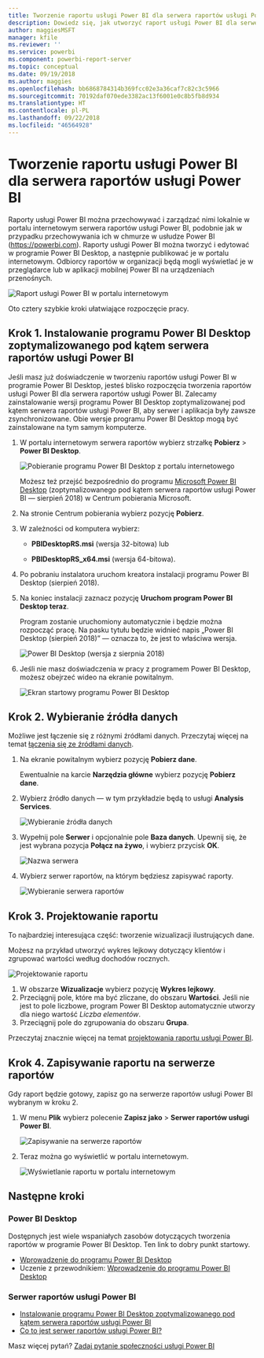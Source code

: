 ```yaml
---
title: Tworzenie raportu usługi Power BI dla serwera raportów usługi Power BI
description: Dowiedz się, jak utworzyć raport usługi Power BI dla serwera raportów usługi Power BI w kilku prostych krokach.
author: maggiesMSFT
manager: kfile
ms.reviewer: ''
ms.service: powerbi
ms.component: powerbi-report-server
ms.topic: conceptual
ms.date: 09/19/2018
ms.author: maggies
ms.openlocfilehash: bb6868784314b369fcc02e3a36caf7c82c3c5966
ms.sourcegitcommit: 70192daf070ede3382ac13f6001e0c8b5fb8d934
ms.translationtype: HT
ms.contentlocale: pl-PL
ms.lasthandoff: 09/22/2018
ms.locfileid: "46564928"
---
```

# <a name="create-a-power-bi-report-for-power-bi-report-server"></a>Tworzenie raportu usługi Power BI dla serwera raportów usługi Power BI
Raporty usługi Power BI można przechowywać i zarządzać nimi lokalnie w portalu internetowym serwera raportów usługi Power BI, podobnie jak w przypadku przechowywania ich w chmurze w usłudze Power BI (https://powerbi.com). Raporty usługi Power BI można tworzyć i edytować w programie Power BI Desktop, a następnie publikować je w portalu internetowym. Odbiorcy raportów w organizacji będą mogli wyświetlać je w przeglądarce lub w aplikacji mobilnej Power BI na urządzeniach przenośnych.

![Raport usługi Power BI w portalu internetowym](media/quickstart-create-powerbi-report/report-server-powerbi-report.png)

Oto cztery szybkie kroki ułatwiające rozpoczęcie pracy.

## <a name="step-1-install-power-bi-desktop-optimized-for-power-bi-report-server"></a>Krok 1. Instalowanie programu Power BI Desktop zoptymalizowanego pod kątem serwera raportów usługi Power BI

Jeśli masz już doświadczenie w tworzeniu raportów usługi Power BI w programie Power BI Desktop, jesteś blisko rozpoczęcia tworzenia raportów usługi Power BI dla serwera raportów usługi Power BI. Zalecamy zainstalowanie wersji programu Power BI Desktop zoptymalizowanej pod kątem serwera raportów usługi Power BI, aby serwer i aplikacja były zawsze zsynchronizowane. Obie wersje programu Power BI Desktop mogą być zainstalowane na tym samym komputerze.

1. W portalu internetowym serwera raportów wybierz strzałkę **Pobierz** > **Power BI Desktop**.

    ![Pobieranie programu Power BI Desktop z portalu internetowego](media/quickstart-create-powerbi-report/report-server-download-web-portal.png)

    Możesz też przejść bezpośrednio do programu [Microsoft Power BI Desktop](https://www.microsoft.com/en-us/download/details.aspx?id=57271) (zoptymalizowanego pod kątem serwera raportów usługi Power BI — sierpień 2018) w Centrum pobierania Microsoft.

2. Na stronie Centrum pobierania wybierz pozycję **Pobierz**.

3. W zależności od komputera wybierz:

    - **PBIDesktopRS.msi** (wersja 32-bitowa) lub

    - **PBIDesktopRS_x64.msi** (wersja 64-bitowa).

4. Po pobraniu instalatora uruchom kreatora instalacji programu Power BI Desktop (sierpień 2018).

2. Na koniec instalacji zaznacz pozycję **Uruchom program Power BI Desktop teraz**.
   
    Program zostanie uruchomiony automatycznie i będzie można rozpocząć pracę. Na pasku tytułu będzie widnieć napis „Power BI Desktop (sierpień 2018)” — oznacza to, że jest to właściwa wersja.

    ![Power BI Desktop (wersja z sierpnia 2018)](media/quickstart-create-powerbi-report/power-bi-report-server-desktop-august-2018.png)

3. Jeśli nie masz doświadczenia w pracy z programem Power BI Desktop, możesz obejrzeć wideo na ekranie powitalnym.
   
    ![Ekran startowy programu Power BI Desktop](media/quickstart-create-powerbi-report/report-server-powerbi-desktop-start.png)

## <a name="step-2-select-a-data-source"></a>Krok 2. Wybieranie źródła danych
Możliwe jest łączenie się z różnymi źródłami danych. Przeczytaj więcej na temat [łączenia się ze źródłami danych](connect-data-sources.md).

1. Na ekranie powitalnym wybierz pozycję **Pobierz dane**.
   
    Ewentualnie na karcie **Narzędzia główne** wybierz pozycję **Pobierz dane**.
2. Wybierz źródło danych — w tym przykładzie będą to usługi **Analysis Services**.
   
    ![Wybieranie źródła danych](media/quickstart-create-powerbi-report/report-server-get-data-ssas.png)
3. Wypełnij pole **Serwer** i opcjonalnie pole **Baza danych**. Upewnij się, że jest wybrana pozycja **Połącz na żywo**, i wybierz przycisk **OK**.
   
    ![Nazwa serwera](media/quickstart-create-powerbi-report/report-server-ssas-server-name.png)
4. Wybierz serwer raportów, na którym będziesz zapisywać raporty.
   
    ![Wybieranie serwera raportów](media/quickstart-create-powerbi-report/report-server-select-server.png)

## <a name="step-3-design-your-report"></a>Krok 3. Projektowanie raportu
To najbardziej interesująca część: tworzenie wizualizacji ilustrujących dane.

Możesz na przykład utworzyć wykres lejkowy dotyczący klientów i zgrupować wartości według dochodów rocznych.

![Projektowanie raportu](media/quickstart-create-powerbi-report/report-server-create-funnel.png)

1. W obszarze **Wizualizacje** wybierz pozycję **Wykres lejkowy**.
2. Przeciągnij pole, które ma być zliczane, do obszaru **Wartości**. Jeśli nie jest to pole liczbowe, program Power BI Desktop automatycznie utworzy dla niego wartość *Liczba elementów*.
3. Przeciągnij pole do zgrupowania do obszaru **Grupa**.

Przeczytaj znacznie więcej na temat [projektowania raportu usługi Power BI](../desktop-report-view.md).

## <a name="step-4-save-your-report-to-the-report-server"></a>Krok 4. Zapisywanie raportu na serwerze raportów
Gdy raport będzie gotowy, zapisz go na serwerze raportów usługi Power BI wybranym w kroku 2.

1. W menu **Plik** wybierz polecenie **Zapisz jako** > **Serwer raportów usługi Power BI**.
   
    ![Zapisywanie na serwerze raportów](media/quickstart-create-powerbi-report/report-server-save-as-powerbi-report-server.png)
2. Teraz można go wyświetlić w portalu internetowym.
   
    ![Wyświetlanie raportu w portalu internetowym](media/quickstart-create-powerbi-report/report-server-powerbi-report.png)

## <a name="next-steps"></a>Następne kroki
### <a name="power-bi-desktop"></a>Power BI Desktop
Dostępnych jest wiele wspaniałych zasobów dotyczących tworzenia raportów w programie Power BI Desktop. Ten link to dobry punkt startowy.

* [Wprowadzenie do programu Power BI Desktop](../desktop-getting-started.md)
* Uczenie z przewodnikiem: [Wprowadzenie do programu Power BI Desktop](../guided-learning/gettingdata.yml?tutorial-step=2)

### <a name="power-bi-report-server"></a>Serwer raportów usługi Power BI
* [Instalowanie programu Power BI Desktop zoptymalizowanego pod kątem serwera raportów usługi Power BI](install-powerbi-desktop.md)  
* [Co to jest serwer raportów usługi Power BI?](get-started.md)  

Masz więcej pytań? [Zadaj pytanie społeczności usługi Power BI](https://community.powerbi.com/)
